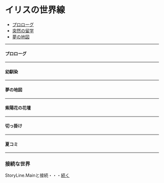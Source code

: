 # イリスの世界線
  
* [プロローグ](#プロローグ)
* [突然の留学](#突然の留学)
* [夢の地図](#夢の地図)
  
---
  
#### プロローグ

---

#### 幼馴染

---

#### 夢の地図

---

#### 紫陽花の花壇

---

#### 切っ掛け

---

#### 夏コミ

---

### 接続な世界

StoryLine.Mainと接続・・・[続く](Readme.MD)  
  
  